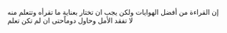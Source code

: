 إن القراءة من أفضل الهوايات ولكن يجب ان تختار بعناية ما تقرأه وتتعلم منه  
لا تفقد الأمل وحاول دوماًحتى ان لم تكن تعلم